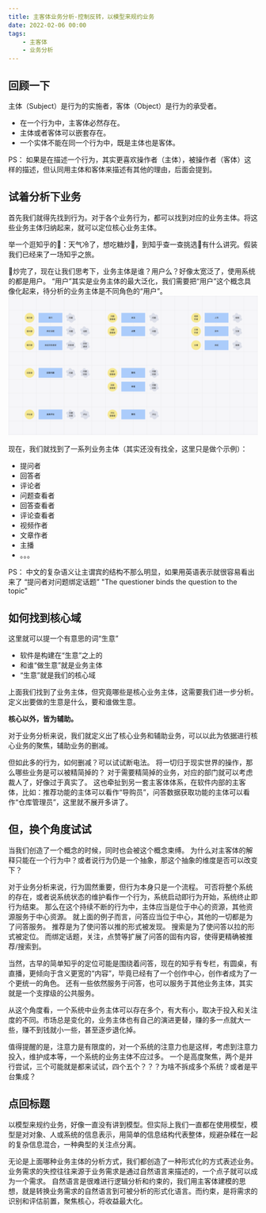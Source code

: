 ```yaml
---
title: 主客体业务分析-控制反转，以模型来规约业务
date: 2022-02-06 00:00
tags:
    - 主客体
    - 业务分析
---
```


## 回顾一下
主体（Subject）是行为的实施者，客体（Object）是行为的承受者。
- 在一个行为中，主客体必然存在。
- 主体或者客体可以嵌套存在。
- 一个实体不能在同一个行为中，既是主体也是客体。

PS：
如果是在描述一个行为，其实更喜欢操作者（主体），被操作者（客体）这样的描述，但认同用主体和客体来描述有其他的理由，后面会提到。

## 试着分析下业务
首先我们就得先找到行为。对于各个业务行为，都可以找到对应的业务主体。将这些业务主体归纳起来，就可以定位核心业务主体。

举一个逛知乎的🌰：天气冷了，想吃糖炒🌰，到知乎查一查挑选🌰有什么讲究。假装我们已经来了一场知乎之旅。

🌰炒完了，现在让我们思考下，业务主体是谁？用户么？好像太宽泛了，使用系统的都是用户。 
“用户”其实是业务主体的最大泛化，我们需要把“用户”这个概念具像化起来，待分析的业务主体是不同角色的“用户”。
![业务主体分析](source/img/zhihu-business-analysis.png)

现在，我们就找到了一系列业务主体（其实还没有找全，这里只是做个示例）：
- 提问者
- 回答者
- 评论者
- 问题查看者
- 回答查看者
- 评论查看者
- 视频作者
- 文章作者
- 主播
- 。。。

PS：
中文的复杂语义让主谓宾的结构不那么明显，如果用英语表示就很容易看出来了
“提问者对问题绑定话题”
"The questioner binds the question to the topic"

## 如何找到核心域
这里就可以提一个有意思的词“生意”
- 软件是构建在“生意”之上的
- 和谁“做生意”就是业务主体
- “生意”就是我们的核心域

上面我们找到了业务主体，但究竟哪些是核心业务主体，这需要我们进一步分析。定义出要做的生意是什么，要和谁做生意。

**核心以外，皆为辅助。**

对于业务分析来说，我们就定义出了核心业务和辅助业务，可以以此为依据进行核心业务的聚焦，辅助业务的删减。

但如此多的行为，如何删减？可以试试断电法。
将一切归于现实世界的操作，那么哪些业务是可以被精简掉的？
对于需要精简掉的业务，对应的部门就可以考虑裁人了，好像过于真实了。
这也牵扯到另一套主客体体系，在软件内部的主客体，比如：推荐功能的主体可以看作“导购员”，问答数据获取功能的主体可以看作“仓库管理员”，这里就不展开多讲了。

## 但，换个角度试试
当我们创造了一个概念的时候，同时也会被这个概念束缚。
为什么对主客体的解释只能在一个行为中？或者说行为仍是一个抽象，那这个抽象的维度是否可以改变下？

对于业务分析来说，行为固然重要，但行为本身只是一个流程。
可否将整个系统的存在，或者说系统状态的维护看作一个行为，系统启动即行为开始，系统终止即行为结束。
那么在这个持续不断的行为中，主体应当是位于中心的资源，其他资源服务于中心资源。
就上面的例子而言，问答应当位于中心，其他的一切都是为了问答服务。
推荐是为了使问答以推的形式被发现。
搜索是为了使问答以拉的形式被定位。
而绑定话题，关注，点赞等扩展了问答的固有内容，使得更精确被推荐/搜索到。

当然，古早的简单知乎的定位可能是围绕着问答，现在的知乎有专栏，有圆桌，有直播，更倾向于含义更宽的“内容”，毕竟已经有了一个创作中心，创作者成为了一个更统一的角色。
还有一些依然服务于问答，也可以服务于其他业务主体，其实就是一个支撑级的公共服务。

从这个角度看，一个系统中业务主体可以存在多个，有大有小，取决于投入和关注度的不同。市场总是变化的，业务主体也有自己的演进更替，赚的多一点就大一些，赚不到钱就小一些，甚至逐步退化掉。

值得提醒的是，注意力是有限度的，对一个系统的注意力也是这样，考虑到注意力投入，维护成本等，一个系统的业务主体不应过多。
一个是高度聚焦，两个是并行尝试，三个可能就是都来试试，四个五个？？？为啥不拆成多个系统？或者是平台集成？

## 点回标题
以模型来规约业务，好像一直没有讲到模型。但实际上我们一直都在使用模型，模型是对对象、人或系统的信息表示，用简单的信息结构代表整体，规避杂糅在一起的复杂信息混合，一种典型的关注点分离。

无论是上面哪种业务主体的分析方式，我们都创造了一种形式化的方式表述业务。
业务需求的失控往往来源于业务需求是通过自然语言来描述的，一个点子就可以成为一个需求。
自然语言是很难进行逻辑分析和约束的，我们用主客体建模的思想，就是转换业务需求的自然语言到可被分析的形式化语言。而约束，是将需求的识别和评估前置，聚焦核心，将收益最大化。


